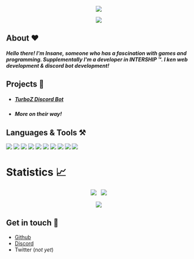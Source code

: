 <p align="center">
    <a href="https://github.com/theInsanec0der">
<img src="https://readme-typing-svg.herokuapp.com?font=Montserrat&color=E3D7C7&size=21&multiline=true&lines=Hi%2C+I'm+Insane+a+gamer+%26+developer" >
       <a/>
    </p>
    <p align="center">
        <a href="https://github.com/theInsanec0der">
  <img src="https://img.shields.io/github/followers/theinsanec0der?color=%23e3d7c7&label=Follow%20me&logo=github&logoColor=%23fffff&style=for-the-badge" >
            </a>
  </p>


## About :heart:
##### Hello there! I'm Insane, someone who has a fascination with games and programming. Supplementally I'm a developer in INTERSHIP ™. I ken web development & discord bot development!

  
## Projects 📔
- ##### [TurboZ Discord Bot](https://dsc.gg/turboz) 
- ##### More on their way!

## Languages & Tools ⚒️
<img src="https://cdn.discordapp.com/attachments/864929024072613938/873641462078783579/icons8-visual-studio-code-2019-48.png"> <img src="https://cdn.discordapp.com/attachments/864929024072613938/873641784373297193/icons8-intellij-idea-48.png"> <img src="https://cdn.discordapp.com/attachments/864929024072613938/873642019833135114/icons8-android-os-48.png"> <img src="https://cdn.discordapp.com/attachments/864929024072613938/873642215153479700/icons8-java-48.png"> <img src="https://cdn.discordapp.com/attachments/864929024072613938/873642462197993542/icons8-javascript-48.png"> <img src="https://cdn.discordapp.com/attachments/864929024072613938/873642654720729119/icons8-html-5-48.png"> <img src="https://cdn.discordapp.com/attachments/864929024072613938/873642804075716688/icons8-css3-48.png"> 
<img src="https://cdn.discordapp.com/attachments/864929024072613938/873642945474097222/icons8-nodejs-48.png"> <img src="https://cdn.discordapp.com/attachments/864929024072613938/873643161329754222/icons8-bootstrap-48.png">
<img src="https://cdn.discordapp.com/attachments/864929024072613938/874567986986512434/icons8-markdown-50.png">

# Statistics 📈
<p align="center"><img src="https://github-readme-stats.vercel.app/api?username=theInsanec0der&title_color=68451d&icon_color=68451d&text_color=68451d&bg_color=e4d7c7&show_icons=true">&nbsp;&nbsp;&nbsp;<img src="https://github-readme-stats.vercel.app/api/top-langs/?username=theInsanec0der&layout=compact&theme=dark&title_color=68451d&icon_color=68451d&text_color=68451d&bg_color=e4d7c7"> </p>
<p align="center"><img src="https://lanyard-profile-readme.vercel.app/api/828985679396077638"></p>


## Get in touch :handshake:
- [Github](https://github.com/theInsanec0der)
- [Discord](https://discord.com/users/828985679396077638)
- Twitter   (*not yet*)

